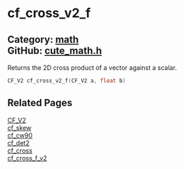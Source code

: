 # cf_cross_v2_f

Category: [math](https://github.com/RandyGaul/cute_framework/blob/master/docs/api_reference?id=math)  
GitHub: [cute_math.h](https://github.com/RandyGaul/cute_framework/blob/master/include/cute_math.h)  
---

Returns the 2D cross product of a vector against a scalar.

```cpp
CF_V2 cf_cross_v2_f(CF_V2 a, float b)
```

## Related Pages

[CF_V2](https://github.com/RandyGaul/cute_framework/blob/master/docs/math/cf_v2.md)  
[cf_skew](https://github.com/RandyGaul/cute_framework/blob/master/docs/math/cf_skew.md)  
[cf_cw90](https://github.com/RandyGaul/cute_framework/blob/master/docs/math/cf_cw90.md)  
[cf_det2](https://github.com/RandyGaul/cute_framework/blob/master/docs/math/cf_det2.md)  
[cf_cross](https://github.com/RandyGaul/cute_framework/blob/master/docs/math/cf_cross.md)  
[cf_cross_f_v2](https://github.com/RandyGaul/cute_framework/blob/master/docs/math/cf_cross_f_v2.md)  
